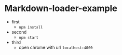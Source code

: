 # Markdown-loader-example

* first
  * `npm install`
* second
  * `npm start`
* third
  * open chrome with url `localhost:4000`
